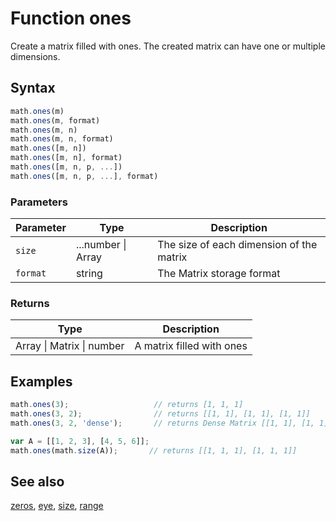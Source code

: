 <!-- Note: This file is automatically generated from source code comments. Changes made in this file will be overridden. -->

# Function ones

Create a matrix filled with ones. The created matrix can have one or
multiple dimensions.


## Syntax

```js
math.ones(m)
math.ones(m, format)
math.ones(m, n)
math.ones(m, n, format)
math.ones([m, n])
math.ones([m, n], format)
math.ones([m, n, p, ...])
math.ones([m, n, p, ...], format)
```

### Parameters

Parameter | Type | Description
--------- | ---- | -----------
`size` | ...number &#124; Array | The size of each dimension of the matrix
`format` | string | The Matrix storage format

### Returns

Type | Description
---- | -----------
Array &#124; Matrix &#124; number | A matrix filled with ones


## Examples

```js
math.ones(3);                   // returns [1, 1, 1]
math.ones(3, 2);                // returns [[1, 1], [1, 1], [1, 1]]
math.ones(3, 2, 'dense');       // returns Dense Matrix [[1, 1], [1, 1], [1, 1]]

var A = [[1, 2, 3], [4, 5, 6]];
math.ones(math.size(A));       // returns [[1, 1, 1], [1, 1, 1]]
```


## See also

[zeros](zeros.md),
[eye](eye.md),
[size](size.md),
[range](range.md)
